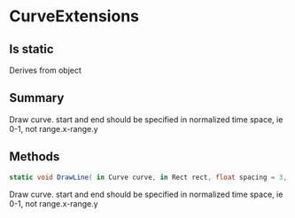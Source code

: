 # CurveExtensions

## Is static
Derives from object

## Summary

Draw curve. start and end should be specified in normalized time space, ie 0-1, not range.x-range.y
## Methods

```c#
static void DrawLine( in Curve curve, in Rect rect, float spacing = 3, float start = 0, float end = 1) 
```
Draw curve. start and end should be specified in normalized time space, ie 0-1, not range.x-range.y
